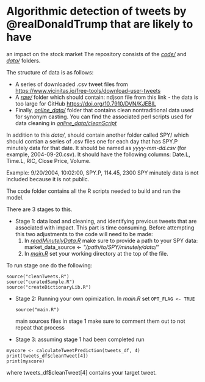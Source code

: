 # Algorithmic detection of tweets by @realDonaldTrump that are likely to have
  an impact on the stock market
The repository consists of the [*code/*](./code/) and [*data/*](./data/) folders.

The structure of data is as follows:  
* A series of downloaded .csv tweet files from https://www.vicinitas.io/free-tools/download-user-tweets
* A [*raw/*](./data/raw) folder which should contain: ndjson file from this
  link - the data is too large for GitHub https://doi.org/10.7910/DVN/KJEBIL
* Finally, [*online_data/*](./data/online_data/) folder that contains clean
  nontraditional data used for synonym casting. You can find the associated
  perl scripts used for data cleaning in
  [*online_data/cleanScript*](./data/online_data/cleanScript/)

In addition to this *data/*, should contain another folder called SPY/ which
 should contian a series of .csv files one for each day that has SPY.P minutely
 data for that date.  It should be named as *yyyy-mm-dd.csv* (for example,
 2004-09-20.csv).  It should have the following columns:
 Date.L, Time.L, RIC, Close Price, Volume. 

Example: 9/20/2004, 10:02:00, SPY.P, 114.45, 2300  SPY minutely data is not
 included because it is not public.

The code folder contains all the R scripts needed to build and run the model.

There are 3 stages to this.

* Stage 1: data load and cleaning, and identifying previous tweets that are
   associated with impact.  This part is time consuming.  Before attempting
   this two adjustments to the code will need to be made:
   1. In [*readMinutelyData.R*](./code/readMinutelyData.R) make sure to provide
      a path to your SPY data: market_data_source <-
      *"/path/to/SPY/minutely/data/"*
   1. In [*main.R*](./code/main.R) set your working directory at the top of the
      file.

To run stage one do the following:
```
source("cleanTweets.R")
source("curatedSample.R")
source("createDictionaryLib.R")
```

* Stage 2: Running your own opimization.
   In *main.R*  set `OPT_FLAG <- TRUE`

   `source("main.R")`

   main sources files in stage 1 make sure to comment them out to not repeat that process

* Stage 3:
   assuming stage 1 had been completed run
```
myscore <- calculateTweetPrediction(tweets_df, 4)
print(tweets_df$cleanTweet[4])
print(myscore)
```
where tweets_df$cleanTweet[4] contains your target tweet.
